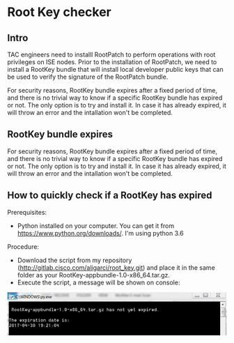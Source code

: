 

# Root Key checker

## Intro

TAC engineers need to installl RootPatch to perform operations with root privileges on ISE nodes. Prior to the installation of RootPatch, we need to install a RootKey bundle that will install local developer public keys that can be used to verify the signature of the RootPatch bundle.

For security reasons, RootKey bundle expires after a fixed period of time, and there is no trivial way to know if a specific RootKey bundle has expired or not. The only option is to try and install it. In case it has already expired, it will throw an error and the intallation won't be completed. 

## RootKey bundle expires

For security reasons, RootKey bundle expires after a fixed period of time, and there is no trivial way to know if a specific RootKey bundle has expired or not. The only option is to try and install it. In case it has already expired, it will throw an error and the intallation won't be completed. 

## How to quickly check if a RootKey has expired
 
Prerequisites:
- Python installed on your computer. You can get it from https://www.python.org/downloads/. I'm using python 3.6
 
Procedure:
- Download the script from my repository (http://gitlab.cisco.com/aligarci/root_key.git) and place it in the same folder as your RootKey-appbundle-1.0-x86_64.tar.gz. 
- Execute the script, a message will be shown on console:

![alt text](https://github.com/77alisse77/expiration_checker/blob/master/root_key_not_expired.PNG) 
